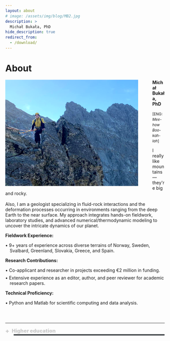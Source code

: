 ```yaml
---
layout: about
# image: /assets/img/blog/MB2.jpg
description: >
  Michał Bukała, PhD
hide_description: true
redirect_from:
  - /download/
---
```


# About

<img src="/assets/img/blog/MB_new.png" alt="M" style="width: 420px; float: left; margin-right: 45px;"> 

<b> Michał Bukała, PhD</b> <br>

<span style="font-size: smaller;">[ENG: <i>Mee-how Boo-kah-lah</i>]</span> <br>

I really like mountains—they're big and rocky.<br><br>
Also, I am a geologist specializing in fluid-rock interactions and the deformation processes occurring in environments ranging from the deep Earth to the near surface. My approach integrates hands-on fieldwork, laboratory studies, and advanced numerical/thermodynamic modeling to uncover the intricate dynamics of our planet.
<br>

<html lang="pl">
<head>
  <meta charset="UTF-8">
  <title>Projekty Naukowe</title>
  <style>
    :root {
      --accent-color: rgb(79,177,186);
    }

    .indent1 {
      margin-left: 25px; 
    }

    .list-item {
      text-indent: -1em;     /* Pull bullet out */
      padding-left: 1em;     /* Push rest of text back */
      margin-bottom: 0.5em;  /* Optional spacing between items */
    }
  </style>
</head>
<body>

<b>Fieldwork Experience: </b><br>
<div class="indent1">
  <div class="list-item">• 9+ years of experience across diverse terrains of Norway, Sweden, Svalbard, Greenland, Slovakia, Greece, and Spain.</div>
</div>

<b>Research Contributions:</b> <br>
<div class="indent1">
  <div class="list-item">• Co-applicant and researcher in projects exceeding €2 million in funding.</div>
  <div class="list-item">• Extensive experience as an editor, author, and peer reviewer for academic research papers.</div>
</div>

<b>Technical Proficiency:</b><br>
<div class="indent1">
  <div class="list-item">• Python and Matlab for scientific computing and data analysis.</div>
</div>
<br><br>
</body>
</html>

---

<html lang="pl">
<head>
  <meta charset="UTF-8">
  <title>Projekty Naukowe</title>
  <style>
    :root {
      --accent-color: rgb(79,177,186);
    }

    body {
      background-color: #2a2d2f;
      color: #cccccc;
      font-family: Arial, sans-serif;
      font-size: 1rem;
      line-height: 1.75;
      padding: 20px;
    }

    .project {
      margin-bottom: 25px;
    }

    .project-title {
      cursor: pointer;
      color: #cccccc;
      text-decoration: none;
      display: flex;
      align-items: center;
      gap: 8px;
      font-weight: 900; /* heading weight */
      font-size: 1rem;
    }

    .project-title:hover {
      text-decoration: underline;
      text-decoration-color: var(--accent-color);
    }

    .icon {
      font-size: 18px;
      transition: transform 0.3s ease;
    }

    .icon.rotate {
      transform: rotate(45deg);
    }

    .project-pis {
      margin: 4px 0 10px 26px;
      font-weight: 400;
      color: #cccccc;
      font-size: 1rem;
    }

    .toggle-content {
    max-height: 0;
    overflow: hidden;
    transition: max-height 0.4s ease;
    margin-left: 26px;
    font-weight: 400;
    font-size: 1rem;
    background-color: #393d40; 
    padding: 2px;
    border-radius: 2px;
    }


    .toggle-content.show {
      max-height: 500px;
    }

    a {
      color: var(--accent-color);
      text-decoration: none;
    }

    a:hover {
      text-decoration: underline;
    }

    .indent {
    margin-left: 50px; 
    }
  </style>
</head>
<body>

  <div class="project">
    <div class="project-title" onclick="toggleDetails('p1')">
      <span id="icon-p1" class="icon">+</span>
      <span>
        Higher education
      </span>
    </div>
    <div id="details-p1" class="toggle-content">
      <div>
        <b>2021 - PhD</b> <i>in Earth Sciences - Geology</i><br> 
        <div class="indent">
          AGH University of Science and Technology, Kraków (Poland)<br>
          Doctoral thesis: <i>“Subduction processes recorded by the Baltica outer margin in the Scandinavian Caledonides”</i><br>
          <a href="https://www.elementsmagazine.org/wp-content/uploads/archives/e18_3/e18_3_soc_PTMIN.pdf">🏅 Award for the best PhD thesis given by the Polish Mineralogical Society</a>
        </div> 
        <br>

        <b>2016 - MSc</b> <i>in Geology: Applied Mineralogy and Petrology</i><br>
        <div class="indent">
          University of Wrocław, Wrocław (Poland)<br>
          Master thesis: <i>“Sulfides from mantle xenoliths hosted in basalts of the Lower Silesia, Poland”</i>
        </div>
        <br>

        <b>2014 - BSc</b> <i>in Geology</i><br>
        <div class="indent">
          University of Wrocław, Wrocław (Poland)<br>
        </div>
      </div>
    </div>
  </div>

  <script>
    function toggleDetails(id) {
      const details = document.getElementById("details-" + id);
      const icon = document.getElementById("icon-" + id);

      details.classList.toggle("show");
      icon.classList.toggle("rotate");
    }
  </script>

</body>
</html>
